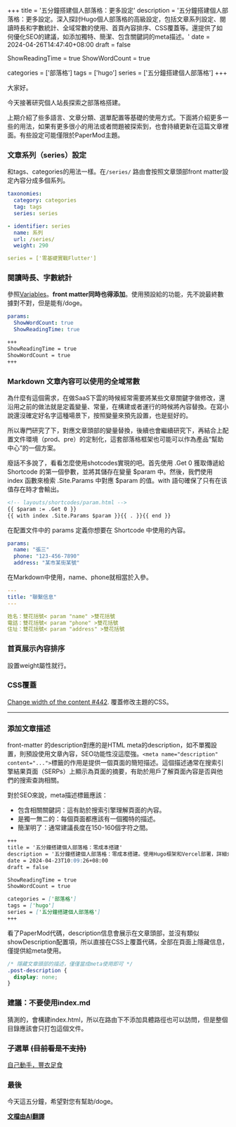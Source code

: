  +++
title = '五分鐘搭建個人部落格：更多設定'
description = '五分鐘搭建個人部落格：更多設定。深入探討Hugo個人部落格的高級設定，包括文章系列設定、閱讀時長和字數統計、全域常數的使用、首頁內容排序、CSS覆蓋等。還提供了如何優化SEO的建議，如添加獨特、簡潔、包含關鍵詞的meta描述。'
date = 2024-04-26T14:47:40+08:00
draft = false

ShowReadingTime = true
ShowWordCount = true

categories = ['部落格']
tags = ['hugo']
series = ['五分鐘搭建個人部落格']
+++

大家好。

今天接著研究個人站長探索之部落格搭建。

上期介紹了些多語言、文章分類、選單配置等基礎的使用方式。下面將介紹更多一些的用法，如果有更多很小的用法或者問題被探索到，也會持續更新在這篇文章裡面。有些設定可能僅限於PaperMod主題。

### 文章系列（series）設定
和tags、categories的用法一樣。在`/series/` 路由會按照文章頭部front matter設定內容分成多個系列。
```yaml
taxonomies:
  category: categories
  tag: tags
  series: series
```
```yaml
- identifier: series
  name: 系列
  url: /series/
  weight: 290
```
```yaml
series = ['零基礎實戰Flutter']
```

### 閱讀時長、字數統計
參照[Variables](https://github.com/adityatelange/hugo-PaperMod/wiki/Variables)。**front matter同時也得添加**。使用預設給的功能，先不說最終數據對不對，但是能有/doge。
```yaml
params:
  ShowWordCount: true
  ShowReadingTime: true
```
```md
+++
ShowReadingTime = true
ShowWordCount = true
+++
```

### Markdown 文章內容可以使用的全域常數
為什麼有這個需求，在做SaaS下雲的時候經常需要將某些文章關鍵字做修改，還沿用之前的做法就是定義變量、常量，在構建或者運行的時候將內容替換。在寫小說還沒確定好名字這種場景下，按照變量來預先設置，也是挺好的。

所以專門研究了下，對應文章頭部的變量替換，後續也會繼續研究下，再結合上配置文件環境（prod、pre）的定制化，這套部落格框架也可能可以作為產品“幫助中心”的一個方案。

廢話不多說了，看看怎麼使用shotcodes實現的吧。首先使用 .Get 0 獲取傳遞給 Shortcode 的第一個參數，並將其儲存在變量 $param 中。然後，我們使用 index 函數來檢索 .Site.Params 中對應 $param 的值。with 語句確保了只有在该值存在時才會輸出。
```html
<!-- layouts/shortcodes/param.html -->
{{ $param := .Get 0 }}
{{ with index .Site.Params $param }}{{ . }}{{ end }}
```
在配置文件中的 params 定義你想要在 Shortcode 中使用的內容。
```yaml
params:
  name: "張三"
  phone: "123-456-7890"
  address: "某市某街某號"
```
在Markdown中使用，name、phone就相當於入參。
```yaml
---
title: "聯繫信息"
---

姓名：雙花括號< param "name" >雙花括號
電話：雙花括號< param "phone" >雙花括號
住址：雙花括號< param "address" >雙花括號
```

### 首頁展示內容排序
設置weight屬性就行。

### CSS覆蓋
[Change width of the content #442](https://github.com/adityatelange/hugo-PaperMod/discussions/442).
覆蓋修改主題的CSS。

----

### 添加文章描述
<!-- ![seo meta description 2024-05-08 14.23.18.png](https://s2.loli.net/2024/05/08/uA1M62VGxgTWzHS.png) -->
front-matter 的description對應的是HTML meta的description，如不單獨設置，則預設使用文章內容，SEO功能性沒這麼強。`<meta name="description" content="...">`標籤的作用是提供一個頁面的簡短描述。這個描述通常在搜索引擎結果頁面（SERPs）上顯示為頁面的摘要，有助於用戶了解頁面內容是否與他們的搜索查詢相關。

對於SEO來說，meta描述標籤應該：
 - 包含相關關鍵詞：這有助於搜索引擎理解頁面的內容。
 - 是獨一無二的：每個頁面都應該有一個獨特的描述。
 - 簡潔明了：通常建議長度在150-160個字符之間。
```markdown
+++
title = '五分鐘搭建個人部落格：零成本搭建'
description = '五分鐘搭建個人部落格：零成本搭建。使用Hugo框架和Vercel部署，詳細介紹了如何創建、配置和部署個人部落格。包括本地環境搭建、新項目創建、部署到Vercel、圖床使用、數據分析、自定義域名、評論功能等內容。'
date = 2024-04-23T10:09:26+08:00
draft = false

ShowReadingTime = true
ShowWordCount = true

categories = ['部落格']
tags = ['hugo']
series = ['五分鐘搭建個人部落格']
+++
```
看了PaperMod代碼，description信息會展示在文章頭部，並沒有類似showDescription配置項，所以直接在CSS上覆蓋代碼，全部在頁面上隱藏信息，僅提供給meta使用。
```css
/* 隱藏文章頭部的描述，僅僅當成meta使用即可 */
.post-description {
  display: none;
}
```

### 建議：不要使用index.md
猜測的，會構建index.html，所以在路由下不添加具體路徑也可以訪問，但是整個目錄應該會只打包這個文件。

### 子選單 ~~(目前看是不支持)~~ 
[自己動手，豐衣足食](/zh/posts/blog/supportdropdownsubmenu/)

### 最後
今天這五分鐘，希望對您有幫助/doge。


__[文檔由AI翻譯](/posts/blog/autotranslate/)__